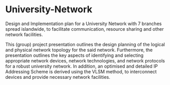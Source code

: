 # University-Network
Design and Implementation plan for a University Network with 7 branches spread islandwide, to facilitate communication, resource sharing and other network facilities.

This (group) project presentation outlines the design planning of the logical and physical network topology for the said network. Furthermore, the presentation outlines the key aspects of identifying and selecting appropriate network devices, network technologies, and network protocols for a robust university network. In addition, an optimised and detailed IP Addressing Scheme is derived using the VLSM method, to interconnect devices and provide necessary network facilities.
